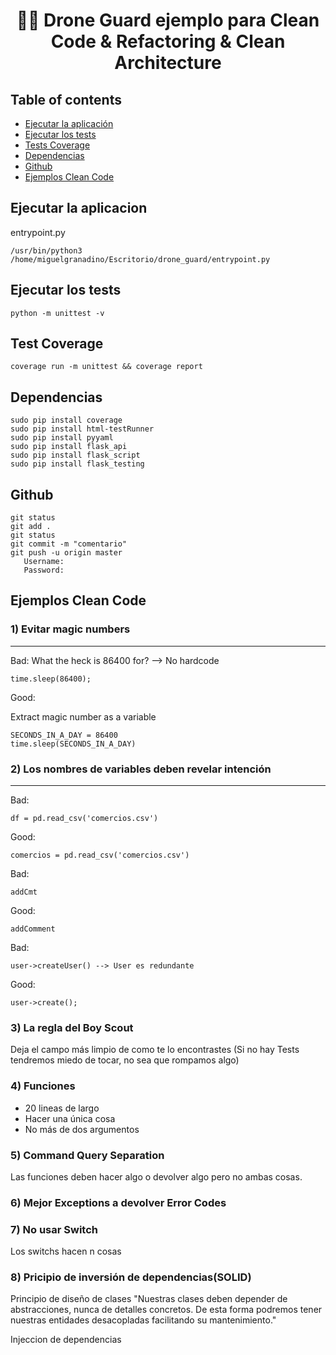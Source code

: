 <h1 align="center">
  🐘🎯 Drone Guard ejemplo para Clean Code & Refactoring & Clean Architecture 
</h1>

## Table of contents
* [Ejecutar la aplicación](#ejecutar-la-aplicacion)
* [Ejecutar los tests](#ejecutar-los-tests)
* [Tests Coverage](#tests-coverage)
* [Dependencias](#dependencias)
* [Github](#github)
* [Ejemplos Clean Code](#ejemplos-clean-code)



## Ejecutar la aplicacion
entrypoint.py
```
/usr/bin/python3 /home/miguelgranadino/Escritorio/drone_guard/entrypoint.py
```

## Ejecutar los tests
```
python -m unittest -v
```

## Test Coverage
```
coverage run -m unittest && coverage report
```

## Dependencias
```
sudo pip install coverage
sudo pip install html-testRunner
sudo pip install pyyaml
sudo pip install flask_api
sudo pip install flask_script
sudo pip install flask_testing
```


## Github
```
git status
git add .
git status
git commit -m "comentario"
git push -u origin master
   Username:
   Password:
```
## Ejemplos Clean Code

### 1) Evitar magic numbers
--------------------------------------
Bad:
What the heck is 86400 for? --> No hardcode
```
time.sleep(86400);
```
Good:

Extract magic number as a variable
```
SECONDS_IN_A_DAY = 86400
time.sleep(SECONDS_IN_A_DAY)
```

### 2) Los nombres de variables deben revelar intención
---------------------------------------
Bad:
```
df = pd.read_csv('comercios.csv')
```

Good:
```
comercios = pd.read_csv('comercios.csv')
```

Bad:
```
addCmt
```

Good:
```
addComment
```

Bad:
```
user->createUser() --> User es redundante
```

Good:
```
user->create();
```

### 3) La regla del Boy Scout

Deja el campo más limpio de como te lo encontrastes
(Si no hay Tests tendremos miedo de tocar, no sea que rompamos algo)

### 4) Funciones
- 20 lineas de largo
- Hacer una única cosa
- No más de dos argumentos

### 5) Command Query Separation
Las funciones deben hacer algo o devolver algo pero no ambas cosas.

### 6) Mejor Exceptions a devolver Error Codes

### 7) No usar Switch
Los switchs hacen n cosas

### 8) Pricipio de inversión de dependencias(SOLID)
Principio de diseño de clases
"Nuestras clases deben depender de abstracciones, nunca de detalles concretos. 
De esta forma podremos tener nuestras entidades desacopladas facilitando su mantenimiento."

Injeccion de dependencias

